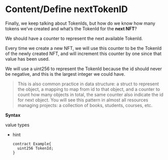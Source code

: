 # Content/Define nextTokenID

Finally, we keep talking about TokenIds, but how do we know how many tokens we’ve created and what’s the TokenId for the **next NFT**?

We should have a counter to represent the next available TokenId.

Every time we create a new NFT, we will use this counter to be the TokenId of the newly created NFT, and will increment this counter by one since that value has been used.  

We will use a uint256 to represent the TokenId because the id should never be negative, and this is the largest integer we could have. 

> This is also common practice in data structure: a struct to represent the object, a mapping to map from id to that object, and a counter to count how many objects in total, the same counter also indicate the id for next object. You will see this pattern in almost all resources managing projects: a collection of books, students, courses, etc.
> 

**Syntax**

value types

- hint
    
    ```solidity
    contract Example{
      uint256 TokenId;
    }
    ```